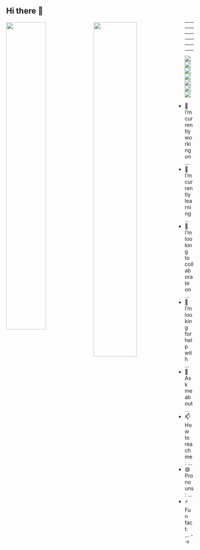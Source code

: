 ## Hi there 👋

<img align="left" width="46%" src="https://github-readme-stats.vercel.app/api?username=AndresFLK&show_icons=true&theme=radical"  />

<img align="left" width="48%"  src="https://github-readme-stats.vercel.app/api/top-langs/?username=AndresFLK&layout=compact&theme=radical"/>

<hr>
<hr>
<hr>
<hr>
<hr>
<hr>

<img src="https://img.shields.io/badge/MongoDB-%234ea94b.svg?style=for-the-badge&logo=mongodb&logoColor=white&badgeColor=black"  />
<img  src="https://img.shields.io/badge/Microsoft%20SQL%20Server-CC2927?style=for-the-badge&logo=microsoft%20sql%20server&logoColor=white"  />
<img  src="https://img.shields.io/badge/Adobe%20XD-470137?style=for-the-badge&logo=Adobe%20XD&logoColor=#FF61F6"  />
<img  src="https://img.shields.io/badge/Gimp-657D8B?style=for-the-badge&logo=gimp&logoColor=FFFFFF"  />
<img  src="https://img.shields.io/badge/html5-%23E34F26.svg?style=for-the-badge&logo=html5&logoColor=white)"  />
<img  src="https://img.shields.io/badge/css3-%231572B6.svg?style=for-the-badge&logo=css3&logoColor=white)"  />
<img  src="https://img.shields.io/badge/java-%23ED8B00.svg?style=for-the-badge&logo=java&logoColor=white)"  />

- 🔭 I’m currently working on ...
- 🌱 I’m currently learning ...
- 👯 I’m looking to collaborate on ...
- 🤔 I’m looking for help with ...
- 💬 Ask me about ...
- 📫 How to reach me: ...
- 😄 Pronouns: ...
- ⚡ Fun fact: ...
  -->

